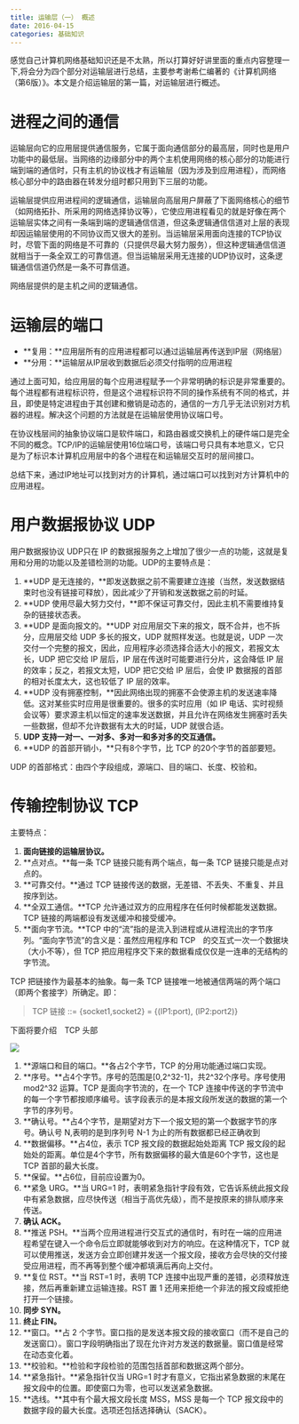 ```yaml
---
title: 运输层（一） 概述
date: 2016-04-15
categories: 基础知识
---
```


感觉自己计算机网络基础知识还是不太熟，所以打算好好讲里面的重点内容整理一下,将会分为四个部分对运输层进行总结，主要参考谢希仁编著的《计算机网络（第6版）》。本文是介绍运输层的第一篇，对运输层进行概述。

# 进程之间的通信

运输层向它的应用层提供通信服务，它属于面向通信部分的最高层，同时也是用户功能中的最低层。当网络的边缘部分中的两个主机使用网络的核心部分的功能进行端到端的通信时，只有主机的协议栈才有运输层（因为涉及到应用进程），而网络核心部分中的路由器在转发分组时都只用到下三层的功能。

运输层提供应用进程间的逻辑通信，运输层向高层用户屏蔽了下面网络核心的细节（如网络拓扑、所采用的网络选择协议等），它使应用进程看见的就是好像在两个运输层实体之间有一条端到端的逻辑通信信道，但这条逻辑通信信道对上层的表现却因运输层使用的不同协议而又很大的差别。当运输层采用面向连接的TCP协议时，尽管下面的网络是不可靠的（只提供尽最大努力服务），但这种逻辑通信信道就相当于一条全双工的可靠信道。但当运输层采用无连接的UDP协议时，这条逻辑通信信道仍然是一条不可靠信道。

网络层提供的是主机之间的逻辑通信。

# 运输层的端口

- **复用：**应用层所有的应用进程都可以通过运输层再传送到IP层（网络层）
- **分用：**运输层从IP层收到数据后必须交付指明的应用进程

通过上面可知，给应用层的每个应用进程赋予一个非常明确的标识是非常重要的。每个进程都有进程标识符，但是这个进程标识符不同的操作系统有不同的格式，并且，即使是特定进程由于其创建和撤销是动态的，通信的一方几乎无法识别对方机器的进程。解决这个问题的方法就是在运输层使用协议端口号。

在协议栈层间的抽象协议端口是软件端口，和路由器或交换机上的硬件端口是完全不同的概念。TCP/IP的运输层使用16位端口号，该端口号只具有本地意义，它只是为了标识本计算机应用层中的各个进程在和运输层交互时的层间接口。

总结下来，通过IP地址可以找到对方的计算机，通过端口可以找到对方计算机中的应用进程。

# 用户数据报协议 UDP

用户数据报协议 UDP只在 IP 的数据报服务之上增加了很少一点的功能，这就是复用和分用的功能以及差错检测的功能。UDP的主要特点是：

1. **UDP 是无连接的，**即发送数据之前不需要建立连接（当然，发送数据结束时也没有链接可释放），因此减少了开销和发送数据之前的时延。
2. **UDP 使用尽最大努力交付，**即不保证可靠交付，因此主机不需要维持复杂的链接状态表。
3. **UDP 是面向报文的。**UDP 对应用层交下来的报文，既不合并，也不拆分，应用层交给 UDP 多长的报文，UDP 就照样发送。也就是说，UDP 一次交付一个完整的报文，因此，应用程序必须选择合适大小的报文，若报文太长，UDP 把它交给 IP 层后，IP 层在传送时可能要进行分片，这会降低 IP 层的效率；反之，若报文太短，UDP 把它交给 IP 层后，会使 IP 数据报的首部的相对长度太大，这也较低了 IP 层的效率。
4. **UDP 没有拥塞控制，**因此网络出现的拥塞不会使源主机的发送速率降低。这对某些实时应用是很重要的。很多的实时应用（如 IP 电话、实时视频会议等）要求源主机以恒定的速率发送数据，并且允许在网络发生拥塞时丢失一些数据，但却不允许数据有太大的时延，UDP 就很合适。
5. **UDP 支持一对一、一对多、多对一和多对多的交互通信。**
6. **UDP 的首部开销小，**只有8个字节，比 TCP 的20个字节的首部要短。

UDP 的首部格式：由四个字段组成，源端口、目的端口、长度、校验和。

# 传输控制协议 TCP 

主要特点：

1. **面向链接的运输层协议。**
2. **点对点。**每一条 TCP 链接只能有两个端点，每一条 TCP 链接只能是点对点的。
2. **可靠交付。**通过 TCP 链接传送的数据，无差错、不丢失、不重复、并且按序到达。
3. **全双工通信。**TCP 允许通过双方的应用程序在任何时候都能发送数据。TCP 链接的两端都设有发送缓冲和接受缓冲。
4. **面向字节流。**TCP 中的“流”指的是流入到进程或从进程流出的字节序列。“面向字节流”的含义是：虽然应用程序和 TCP　的交互式一次一个数据块（大小不等），但 TCP 把应用程序交下来的数据看成仅仅是一连串的无结构的字节流。

TCP 把链接作为最基本的抽象。每一条 TCP 链接唯一地被通信两端的两个端口（即两个套接字）所确定。即：

> TCP 链接 ::= {socket1,socket2} = {(IP1:port), (IP2:port2)}

下面将要介绍　TCP 头部

![](http://7xrvqe.com1.z0.glb.clouddn.com/16-5-17/45908058.jpg)

1. **源端口和目的端口。**各占2个字节，TCP 的分用功能通过端口实现。
1. **序号。**占4个字节。序号的范围是[0,2^32-1]，共2^32个序号。序号使用 mod2^32 运算。TCP 是面向字节流的，在一个 TCP 连接中传送的字节流中的每一个字节都按顺序编号。该字段表示的是本报文段所发送的数据的第一个字节的序列号。
1. **确认号。**占4个字节，是期望对方下一个报文短的第一个数据字节的序号。确认号 N,表明的是到序列号 N-1 为止的所有数据都已经正确收到
1. **数据偏移。**占4位，表示 TCP 报文段的数据起始处距离 TCP 报文段的起始处的距离。单位是4个字节，所有数据偏移的最大值是60个字节，这也是 TCP 首部的最大长度。
1. **保留。**占6位，目前应设置为0。
1. **紧急 URG。**当 URG=1 时，表明紧急指针字段有效，它告诉系统此报文段中有紧急数据，应尽快传送（相当于高优先级），而不是按原来的排队顺序来传送。
1. **确认 ACK。**
1. **推送 PSH。**当两个应用进程进行交互式的通信时，有时在一端的应用进程希望在键入一个命令后立即就能够收到对方的响应。在这种情况下，TCP 就可以使用推送，发送方会立即创建并发送一个报文段，接收方会尽快的交付接受应用进程，而不再等到整个缓冲都填满后再向上交付。
1. **复位 RST。**当 RST=1 时，表明 TCP 连接中出现严重的差错，必须释放连接，然后再重新建立运输连接。RST 置 1 还用来拒绝一个非法的报文段或拒绝打开一个链接。
1. **同步 SYN。**
1. **终止 FIN。**
1. **窗口。**占 2 个字节。窗口指的是发送本报文段的接收窗口（而不是自己的发送窗口）。窗口字段明确指出了现在允许对方发送的数据量。窗口值是经常在动态变化着。
1. **校验和。**检验和字段检验的范围包括首部和数据这两个部分。
1. **紧急指针。**紧急指针仅当 URG=1 时才有意义，它指出紧急数据的末尾在报文段中的位置。即使窗口为零，也可以发送紧急数据。
1. **选线。**其中有个最大报文段长度 MSS，MSS 是每一个 TCP 报文段中的数据字段的最大长度。选项还包括选择确认（SACK）。

